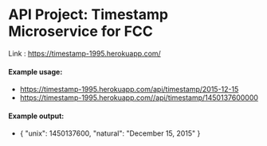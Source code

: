 
# API Project: Timestamp Microservice for FCC

Link : https://timestamp-1995.herokuapp.com/

#### Example usage:
* https://timestamp-1995.herokuapp.com/api/timestamp/2015-12-15
* https://timestamp-1995.herokuapp.com//api/timestamp/1450137600000

#### Example output:
* { "unix": 1450137600, "natural": "December 15, 2015" }
